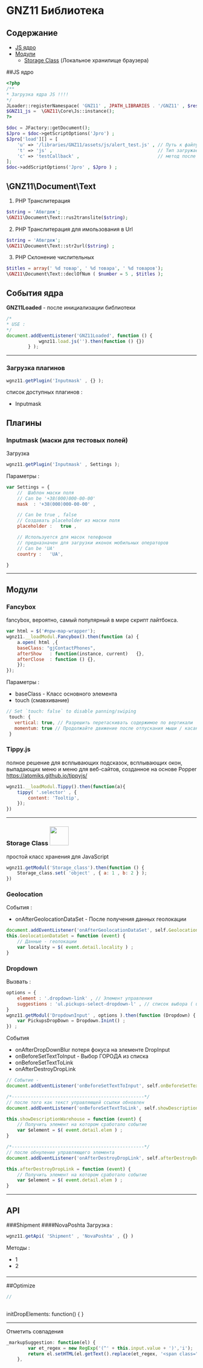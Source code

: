 # GNZ11 Библиотека 
<!-- ## Table of Contents -->
## Содержание
 + [JS ядро](##JSядро)
 + [Модули](#модули) 
    + [Storage Class](#storage-class-) (Локальное хранилище браузера)
        
##JS ядро
```php
<?php
/**
* Загрузка ядра JS !!!!
*/
JLoader::registerNamespace( 'GNZ11' , JPATH_LIBRARIES . '/GNZ11' , $reset = false , $prepend = false , $type = 'psr4' );
$GNZ11_js =  \GNZ11\Core\Js::instance();
?>
```
```php
$doc = JFactory::getDocument();
$Jpro = $doc->getScriptOptions('Jpro') ;
$Jpro['load'][] = [
    'u' => '/libraries/GNZ11/assets/js/alert_test.js' , // Путь к файлу
    't' => 'js' ,                                       // Тип загружаемого ресурса
    'c' => 'testCallback' ,                             // метод после завершения загрузки
];
$doc->addScriptOptions('Jpro' , $Jpro ) ;
```



## \GNZ11\Document\Text
1. PHP Транслитерация 
```php
$string = 'Абвгдеж';
\GNZ11\Document\Text::rus2translite($string);
```
2. PHP Транслитерация для имользования в Url
```php
$string = 'Абвгдеж';
\GNZ11\Document\Text::str2url($string) ; 
```
3. PHP Склонение числительных
```php
$titles = array(' %d товар', ' %d товара', ' %d товаров');
\GNZ11\Document\Text::declOfNum ( $number = 5 , $titles );
```

## События ядра 
**GNZ11Loaded** - после инициализации библиотеки  
```javascript
/*
* USE : 
*/
document.addEventListener('GNZ11Loaded', function () {
            wgnz11.load.js('').then(function () {})
        } );
```
***


### Загрузка плагинов 
```javascript
wgnz11.getPlugin('Inputmask' , {} );
```
список доступных плагинов :
* Inputmask



## Плагины 
###  Inputmask (маски для тестовых полей)
Загрузка 
```javascript
wgnz11.getPlugin('Inputmask' , Settings );
```
Параметры : 
```javascript
var Settings = {
    //  Шаблон маски поля
    // Can be '+38(000)000-00-00'   
    mask  : '+38(000)000-00-00' ,

    // Can be true , false
    // Создавать placeholder из маски поля
    placeholder :   true ,   

    // Используется для масок телефонов 
    // предназначен для загрузки иконок мобильных операторов
    // Can be 'UA'
    country :   'UA',

} 
```
***
## Модули





### Fancybox
fancybox, вероятно, самый популярный в мире скрипт лайтбокса.
```javascript
var html = $('#npw-map-wrapper');
wgnz11.__loadModul.Fancybox().then(function (a) {
    a.open( html ,{
    baseClass: "gjContactPhones",
    afterShow   : function(instance, current)   {},
    afterClose  : function () {},
    });
});
```
Параметры : 
* baseClass - Класс основного элемента 
* touch  (смавхивание)
 ```javascript
// Set `touch: false` to disable panning/swiping
  touch: {
    vertical: true, // Разрешить перетаскивать содержимое по вертикали
    momentum: true // Продолжайте движение после отпускания мыши / касания при панорамировании
  }
```

### Tippy.js
полное решение для всплывающих подсказок, всплывающих окон, 
выпадающих меню и меню для веб-сайтов, созданное на основе Popper
https://atomiks.github.io/tippyjs/
```javascript
wgnz11.__loadModul.Tippy().then(function(a){
    tippy( '.selector' , {
        content: 'Tooltip',
    });
})
``` 
***

### Storage Class [<img width="50" src="http://178.209.70.115/images/logos/gist_github_large.png">](https://gist.github.com/gartes/30819b797838ce277ca6519cee730703)
простой класс хранения для JavaScript 
```javascript
wgnz11.getModul('Storage_class').then(function () {
    Storage_class.set( 'object' , { a: 1 , b: 2 } );
})
```
### Geolocation
События : 
* onAfterGeolocationDataSet - После получения данных геолокации
```javascript
document.addEventListener('onAfterGeolocationDataSet', self.GeolocationDataSet , false);
this.GeolocationDataSet = function (event) {
    // Данные - геолокации 
    var locality = $( event.detail.locality ) ;
}
```
### Dropdown
Вызвать : 
```javascript
options = {
    element : '.dropdown-link' , // Элемент управления
    suggestions : 'ul.pickups-select-dropdown-l' , // список выбора ( ul.suggestions )
}
wgnz11.getModul('DropdownInput' , options ).then(function (Dropdown) {
    var PickupsDropDown = Dropdown.Inint() ;
}) ;
```
События
* onAfterDropDownBlur потеря фокуса на элементе DropInput
* onBeforeSetTextToInput - Выбор ГОРОДА из списка
* onBeforeSetTextToLink
* onAfterDestroyDropLink
```javascript
// Событие - 
document.addEventListener('onBeforeSetTextToInput', self.onBeforeSetTextToInput , false);

/*-------------------------------------------------*/
// после того как текст управляющей ссылки обновлен
document.addEventListener('onBeforeSetTextToLink', self.showDescriptionWarehouse , false);

this.showDescriptionWarehouse = function (event) {
    // Получить элемент на котором сработало событие
    var $element = $( event.detail.elem ) ;
}

/*-------------------------------------------------*/
// после обнуление управляющего элемента
document.addEventListener('onAfterDestroyDropLink', self.afterDestroyDropLink , false);

this.afterDestroyDropLink = function (event) {
    // Получить элемент на котором сработало событие
    var $element = $( event.detail.elem ) ;
}


```





***

## API 
###Shipment
####NovaPoshta
Загрузка :
```javascript
wgnz11.getApi( 'Shipment' , 'NovaPoshta' , {} )
```
Методы : 
* 1
* 2
####


***

##Optimize
```javascript
//
```
##


initDropElements: function() { }
*****

Отметить совпадения
```javascript
_markupSuggestion: function(el) {
        var et_regex = new RegExp('(^' + this.input.value + ')','i');
        return el.setHTML(el.getText().replace(et_regex, '<span class="queriedValue">$1</span>'))
    },
```
